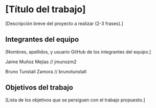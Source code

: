 # [Título del trabajo]

[Descripción breve del proyecto a realizar (2-3 frases).]

## Integrantes del equipo

[Nombres, apellidos, y usuario GitHub de los integrantes del equipo.]

Jaime Muñoz Mejías // jmunozm2

Bruno Tunstall Zamora // brunotunstall
## Objetivos del trabajo

[Lista de los objetivos que se persiguen con el trabajo propuesto.]
